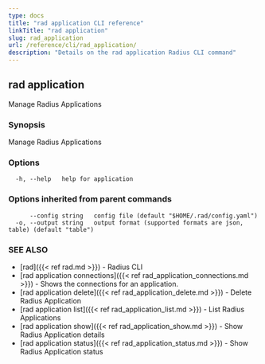 ```yaml
---
type: docs
title: "rad application CLI reference"
linkTitle: "rad application"
slug: rad_application
url: /reference/cli/rad_application/
description: "Details on the rad application Radius CLI command"
---
```

## rad application

Manage Radius Applications

### Synopsis

Manage Radius Applications

### Options

```
  -h, --help   help for application
```

### Options inherited from parent commands

```
      --config string   config file (default "$HOME/.rad/config.yaml")
  -o, --output string   output format (supported formats are json, table) (default "table")
```

### SEE ALSO

* [rad]({{< ref rad.md >}})	 - Radius CLI
* [rad application connections]({{< ref rad_application_connections.md >}})	 - Shows the connections for an application.
* [rad application delete]({{< ref rad_application_delete.md >}})	 - Delete Radius Application
* [rad application list]({{< ref rad_application_list.md >}})	 - List Radius Applications
* [rad application show]({{< ref rad_application_show.md >}})	 - Show Radius Application details
* [rad application status]({{< ref rad_application_status.md >}})	 - Show Radius Application status
